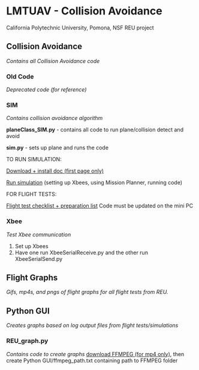 # LMTUAV - Collision Avoidance
California Polytechnic University, Pomona, NSF REU project

## Collision Avoidance
*Contains all Collision Avoidance code*

### Old Code
*Deprecated code (for reference)*

### SIM
*Contains collision avoidance algorithm*

**planeClass_SIM.py** - contains all code to run plane/collision detect and avoid

**sim.py** - sets up plane and runs the code

TO RUN SIMULATION:

[Download + install doc (first page only)](https://docs.google.com/document/d/1vtebVqct-6iG-Gl9tCuxQ1Y9Y0l4teahLVSi1It4UV8/edit#heading=h.ps96o66qadty)

[Run simulation](https://docs.google.com/document/d/1wIOfDXsOUm0eEDmwTvMMblGQ6kuzKih_Dn1TNJ8Jjfc/edit?usp=sharing) (setting up Xbees, using Mission Planner, running code)

FOR FLIGHT TESTS:

[Flight test checklist + preparation list](https://docs.google.com/document/d/1gMFSuG_smQsXwAwXmUEiAJuVNFO26PcVKZwJru81DXs/edit?usp=sharing)
Code must be updated on the mini PC

### Xbee
*Test Xbee communication*
1. Set up Xbees
2. Have one run XbeeSerialReceive.py and the other run XbeeSerialSend.py 

## Flight Graphs
*Gifs, mp4s, and pngs of flight graphs for all flight tests from REU.*

## Python GUI
*Creates graphs based on log output files from flight tests/simulations*
### REU_graph.py
*Contains code to create graphs*
[download FFMPEG (for mp4 only)](https://www.ffmpeg.org/download.html#releases), then create Python GUI/ffmpeg_path.txt containing path to FFMPEG folder
